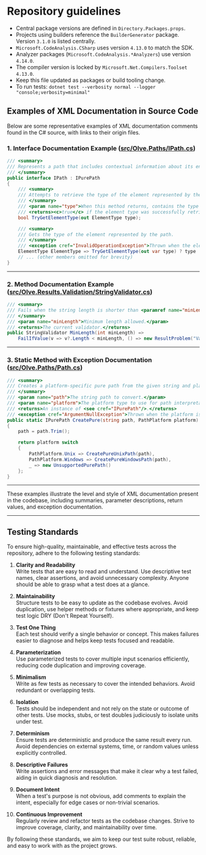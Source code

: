 # Repository guidelines

- Central package versions are defined in `Directory.Packages.props`.
- Projects using builders reference the `BuilderGenerator` package. Version `3.1.0` is listed centrally.
- `Microsoft.CodeAnalysis.CSharp` uses version `4.13.0` to match the SDK.
- Analyzer packages (`Microsoft.CodeAnalysis.*Analyzers`) use version `4.14.0`.
- The compiler version is locked by `Microsoft.Net.Compilers.Toolset` `4.13.0`.
- Keep this file updated as packages or build tooling change.
- To run tests: `dotnet test --verbosity normal --logger "console;verbosity=minimal"`

## Examples of XML Documentation in Source Code

Below are some representative examples of XML documentation comments found in the C# source, with links to their origin files.

### 1. Interface Documentation Example ([src/Olve.Paths/IPath.cs](src/Olve.Paths/IPath.cs))

```csharp
/// <summary>
/// Represents a path that includes contextual information about its environment, such as its element type and resolved state.
/// </summary>
public interface IPath : IPurePath
{
    /// <summary>
    /// Attempts to retrieve the type of the element represented by the path.
    /// </summary>
    /// <param name="type">When this method returns, contains the type of the element if available; otherwise, <c>ElementType.None</c>.</param>
    /// <returns><c>true</c> if the element type was successfully retrieved; otherwise, <c>false</c>.</returns>
    bool TryGetElementType(out ElementType type);

    /// <summary>
    /// Gets the type of the element represented by the path.
    /// </summary>
    /// <exception cref="InvalidOperationException">Thrown when the element type cannot be determined.</exception>
    ElementType ElementType => TryGetElementType(out var type) ? type : throw new InvalidOperationException("Element does not have a type");
    // ... (other members omitted for brevity)
}
```

---

### 2. Method Documentation Example ([src/Olve.Results.Validation/StringValidator.cs](src/Olve.Results.Validation/StringValidator.cs))

```csharp
/// <summary>
/// Fails when the string length is shorter than <paramref name="minLength"/>.
/// </summary>
/// <param name="minLength">Minimum length allowed.</param>
/// <returns>The current validator.</returns>
public StringValidator MinLength(int minLength) =>
    FailIfValue(v => v?.Length < minLength, () => new ResultProblem("Value must be at least '{0}' characters", minLength));
```

---

### 3. Static Method with Exception Documentation ([src/Olve.Paths/Path.cs](src/Olve.Paths/Path.cs))

```csharp
/// <summary>
/// Creates a platform-specific pure path from the given string and platform.
/// </summary>
/// <param name="path">The string path to convert.</param>
/// <param name="platform">The platform type to use for path interpretation.</param>
/// <returns>An instance of <see cref="IPurePath"/>.</returns>
/// <exception cref="ArgumentNullException">Thrown when the platform is <see cref="PathPlatform.None"/>.</exception>
public static IPurePath CreatePure(string path, PathPlatform platform)
{
    path = path.Trim();

    return platform switch
    {
        PathPlatform.Unix => CreatePureUnixPath(path),
        PathPlatform.Windows => CreatePureWindowsPath(path),
        _ => new UnsupportedPurePath()
    };
}
```

---

These examples illustrate the level and style of XML documentation present in the codebase, including summaries, parameter descriptions, return values, and exception documentation.

---

## Testing Standards

To ensure high-quality, maintainable, and effective tests across the repository, adhere to the following testing standards:

1. **Clarity and Readability**  
   Write tests that are easy to read and understand. Use descriptive test names, clear assertions, and avoid unnecessary complexity. Anyone should be able to grasp what a test does at a glance.

2. **Maintainability**  
   Structure tests to be easy to update as the codebase evolves. Avoid duplication, use helper methods or fixtures where appropriate, and keep test logic DRY (Don't Repeat Yourself).

3. **Test One Thing**  
   Each test should verify a single behavior or concept. This makes failures easier to diagnose and helps keep tests focused and readable.

4. **Parameterization**  
   Use parameterized tests to cover multiple input scenarios efficiently, reducing code duplication and improving coverage.

5. **Minimalism**  
   Write as few tests as necessary to cover the intended behaviors. Avoid redundant or overlapping tests.

6. **Isolation**  
   Tests should be independent and not rely on the state or outcome of other tests. Use mocks, stubs, or test doubles judiciously to isolate units under test.

7. **Determinism**  
   Ensure tests are deterministic and produce the same result every run. Avoid dependencies on external systems, time, or random values unless explicitly controlled.

8. **Descriptive Failures**  
   Write assertions and error messages that make it clear why a test failed, aiding in quick diagnosis and resolution.

9. **Document Intent**  
   When a test's purpose is not obvious, add comments to explain the intent, especially for edge cases or non-trivial scenarios.

10. **Continuous Improvement**  
    Regularly review and refactor tests as the codebase changes. Strive to improve coverage, clarity, and maintainability over time.

By following these standards, we aim to keep our test suite robust, reliable, and easy to work with as the project grows.
